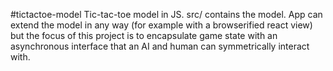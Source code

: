 #tictactoe-model
Tic-tac-toe model in JS. src/ contains the model. App can extend the model in any way (for example with a browserified react view) but the focus of this project is to encapsulate game state with an asynchronous interface that an AI and human can symmetrically interact with.